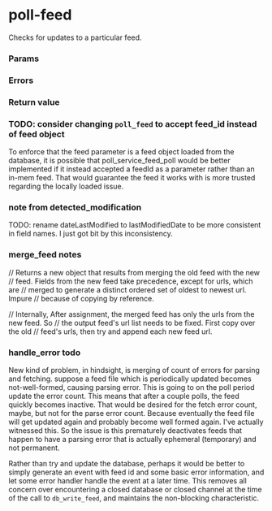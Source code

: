 # poll-feed
Checks for updates to a particular feed.

### Params

### Errors

### Return value

### TODO: consider changing `poll_feed` to accept feed_id instead of feed object
To enforce that the feed parameter is a feed object loaded from the database, it is possible that poll_service_feed_poll would be better implemented if it instead accepted a feedId as a parameter rather than an in-mem feed. That would guarantee the feed it works with is more trusted regarding the locally loaded issue.

### note from detected_modification
TODO: rename dateLastModified to lastModifiedDate to be more consistent in field names. I just got bit by this inconsistency.

### merge_feed notes
// Returns a new object that results from merging the old feed with the new
// feed. Fields from the new feed take precedence, except for urls, which are
// merged to generate a distinct ordered set of oldest to newest url. Impure
// because of copying by reference.

// Internally, After assignment, the merged feed has only the urls from the new feed. So
// the output feed's url list needs to be fixed. First copy over the old
// feed's urls, then try and append each new feed url.

### handle_error todo
New kind of problem, in hindsight, is merging of count of errors for parsing and fetching. suppose a feed file which is periodically updated becomes not-well-formed, causing parsing error. This is going to on the poll period update the error count. This means that after a couple polls, the feed quickly becomes inactive. That would be desired for the fetch error count, maybe, but not for the parse error count. Because eventually the feed file will get updated again and probably become well formed again. I've actually witnessed this. So the issue is this prematurely deactivates feeds that happen to have a parsing error that is actually ephemeral (temporary) and not permanent.

Rather than try and update the database, perhaps it would be better to simply generate an event with feed id and some basic error information, and let some error handler handle the event at a later time. This removes all concern over encountering a closed database or closed channel at the time of the call to `db_write_feed`, and maintains the non-blocking characteristic.
